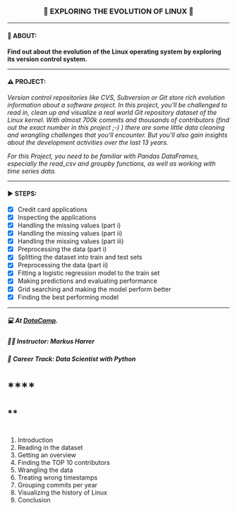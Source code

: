 <h3 align="center"> 
  🚧 EXPLORING THE EVOLUTION OF LINUX 🚧
</h3>

---
#### 📢 ABOUT:
**Find out about the evolution of the Linux operating system by exploring its version control system.**

---
#### ⚠️ PROJECT:
*Version control repositories like CVS, Subversion or Git store rich evolution information about a software project. In this project, you'll be challenged to read in, clean up and visualize a real world Git repository dataset of the Linux kernel. With almost 700k commits and thousands of contributors (find out the exact number in this project ;-) ) there are some little data cleaning and wrangling challenges that you'll encounter. But you'll also gain insights about the development activities over the last 13 years.*

*For this Project, you need to be familiar with Pandas DataFrames, especially the read_csv and groupby functions, as well as working with time series data.*

---
#### ▶️ STEPS:
- [x] Credit card applications
- [x] Inspecting the applications
- [x] Handling the missing values (part i)
- [x] Handling the missing values (part ii)
- [x] Handling the missing values (part iii)
- [x] Preprocessing the data (part i)
- [x] Splitting the dataset into train and test sets
- [x] Preprocessing the data (part ii)
- [x] Fitting a logistic regression model to the train set
- [x] Making predictions and evaluating performance
- [x] Grid searching and making the model perform better
- [x] Finding the best performing model

---
##### 💻 At <a href="https://www.datacamp.com" target="_blank">DataCamp</a>.
##### 🧑‍🏫 **Instructor**: Markus Harrer
##### 📖 **Career Track**: Data Scientist with Python

# ****

## **

#


#
1. Introduction
2. Reading in the dataset
3. Getting an overview
4. Finding the TOP 10 contributors
5. Wrangling the data
6. Treating wrong timestamps
7. Grouping commits per year
8. Visualizing the history of Linux
9. Conclusion
#
